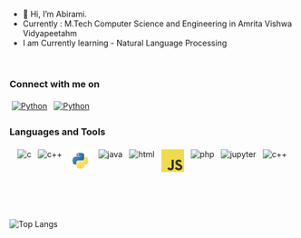 - 👋 Hi, I’m Abirami.
- Currently : M.Tech Computer Science and Engineering in Amrita Vishwa Vidyapeetahm 
- I am Currently learning - Natural Language Processing



<br>




### Connect with me on 


<p align="center">
 
 <a href="https://www.linkedin.com/in/abirami-natarajan-211179194" target="_blank" rel="noopener noreferrer"> <img src="https://1000logos.net/wp-content/uploads/2017/03/Linkedin-Logo.png" alt="Python" height="80" style="vertical-align:top; margin:4px"></a>
 <a href="mailto:abinatsi2172@gmail.com"> <img src="https://www.freepnglogos.com/uploads/logo-gmail-png/logo-gmail-png-file-gmail-icon-svg-wikimedia-commons-0.png" alt="Python" height="80" style="vertical-align:top; margin:4px"></a>
</p>


### Languages and Tools

<p align="center">
<img src="https://toppng.com/uploads/preview/c-programming-icon-c-programming-language-logo-11562945679duaxtn3yq0.png" alt="c" height="40" style="vertical-align:top; margin:4px">
<img src="https://e7.pngegg.com/pngimages/46/626/png-clipart-c-logo-the-c-programming-language-computer-icons-computer-programming-source-code-programming-miscellaneous-template.png" alt="c++" height="40" style="vertical-align:top; margin:4px">
<img src="https://raw.githubusercontent.com/github/explore/80688e429a7d4ef2fca1e82350fe8e3517d3494d/topics/python/python.png" alt="Python" height="40" style="vertical-align:top; margin:4px">
<img src="https://img.favpng.com/19/25/8/java-programming-language-programmer-computer-programming-logo-png-favpng-fhppYS113xSPzB7babpSMhrfP.jpg" alt="java" height="40" style="vertical-align:top; margin:4px">
<img src="https://e7.pngegg.com/pngimages/840/443/png-clipart-html-5-logo-web-development-html-css3-canvas-element-web-design-w3c-html5-logo-miscellaneous-text-thumbnail.png" alt="html" height="40" style="vertical-align:top; margin:4px">
<img src="https://raw.githubusercontent.com/github/explore/80688e429a7d4ef2fca1e82350fe8e3517d3494d/topics/javascript/javascript.png" alt="Javascript" height="40" style="vertical-align:top; margin:4px">
<img src="https://mpng.subpng.com/20180704/or/kisspng-php-web-development-scripting-language-programming-saintgermainenlaye-5b3d50a38ad0a7.0598417915307449955686.jpg" alt="php" height="40" style="vertical-align:top; margin:4px">
<img src="https://p.kindpng.com/picc/s/733-7336229_make-jupyter-notebooks-easy-to-blog-in-wordpress.png" alt="jupyter" height="40" style="vertical-align:top; margin:4px">
<img src="https://3.bp.blogspot.com/-apoBeWFycKQ/XhKB8fEprwI/AAAAAAAACM4/Sl76yzNSNYwlShIBrheDAum8L9qRtWNdgCLcBGAsYHQ/s1600/colab.png" alt="c++" height="40" style="vertical-align:top; margin:4px">
</p>




<br>
<br>
<br>

![Top Langs](https://github-readme-stats.vercel.app/api/top-langs/?username=abirami-21&theme=tokyonight)

<!---
abirami-21/abirami-21 is a ✨ special ✨ repository because its `README.md` (this file) appears on your GitHub profile.
You can click the Preview link to take a look at your changes.
--->
